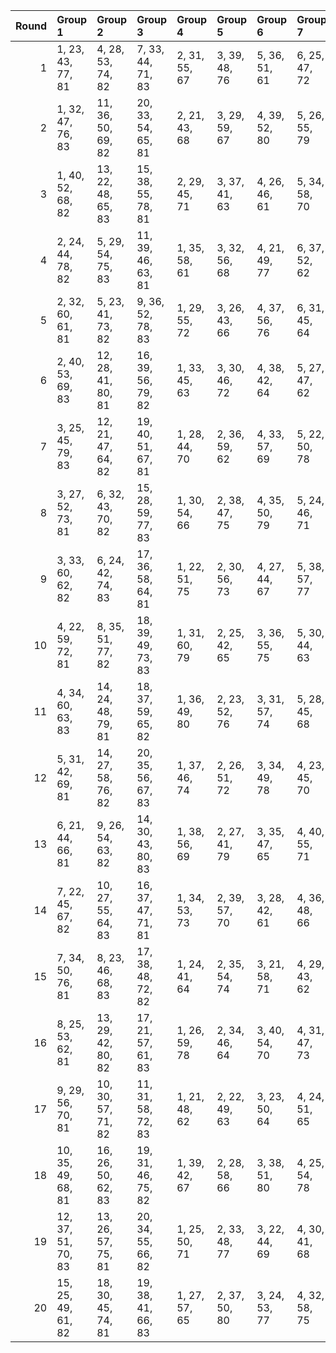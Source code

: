 |   Round | Group 1            | Group 2            | Group 3            | Group 4       | Group 5       | Group 6       | Group 7       | Group 8       | Group 9       | Group 10       | Group 11       | Group 12       | Group 13       | Group 14       | Group 15       | Group 16       | Group 17       | Group 18       | Group 19       | Group 20       |
|--------:|:-------------------|:-------------------|:-------------------|:--------------|:--------------|:--------------|:--------------|:--------------|:--------------|:---------------|:---------------|:---------------|:---------------|:---------------|:---------------|:---------------|:---------------|:---------------|:---------------|:---------------|
|       1 | 1, 23, 43, 77, 81  | 4, 28, 53, 74, 82  | 7, 33, 44, 71, 83  | 2, 31, 55, 67 | 3, 39, 48, 76 | 5, 36, 51, 61 | 6, 25, 47, 72 | 8, 24, 56, 80 | 9, 30, 59, 64 | 10, 38, 45, 62 | 11, 22, 60, 70 | 12, 35, 52, 75 | 13, 27, 46, 66 | 14, 32, 50, 63 | 15, 21, 54, 73 | 16, 29, 41, 78 | 17, 40, 49, 65 | 18, 26, 42, 68 | 19, 34, 57, 79 | 20, 37, 58, 69 |
|       2 | 1, 32, 47, 76, 83  | 11, 36, 50, 69, 82 | 20, 33, 54, 65, 81 | 2, 21, 43, 68 | 3, 29, 59, 67 | 4, 39, 52, 80 | 5, 26, 55, 79 | 6, 34, 41, 77 | 7, 37, 60, 66 | 8, 31, 48, 71  | 9, 23, 42, 62  | 10, 28, 46, 78 | 12, 25, 56, 74 | 13, 40, 45, 61 | 14, 22, 57, 64 | 15, 30, 53, 75 | 16, 38, 58, 73 | 17, 27, 51, 63 | 18, 35, 44, 72 | 19, 24, 49, 70 |
|       3 | 1, 40, 52, 68, 82  | 13, 22, 48, 65, 83 | 15, 38, 55, 78, 81 | 2, 29, 45, 71 | 3, 37, 41, 63 | 4, 26, 46, 61 | 5, 34, 58, 70 | 6, 23, 51, 79 | 7, 31, 56, 77 | 8, 39, 54, 64  | 9, 28, 50, 75  | 10, 36, 47, 74 | 11, 27, 59, 80 | 12, 33, 43, 67 | 14, 25, 60, 73 | 16, 30, 49, 69 | 17, 35, 53, 66 | 18, 24, 57, 76 | 19, 32, 44, 62 | 20, 21, 42, 72 |
|       4 | 2, 24, 44, 78, 82  | 5, 29, 54, 75, 83  | 11, 39, 46, 63, 81 | 1, 35, 58, 61 | 3, 32, 56, 68 | 4, 21, 49, 77 | 6, 37, 52, 62 | 7, 26, 48, 73 | 8, 34, 45, 72 | 9, 25, 57, 80  | 10, 31, 41, 65 | 12, 23, 60, 71 | 13, 36, 53, 76 | 14, 28, 47, 67 | 15, 33, 51, 64 | 16, 22, 55, 74 | 17, 30, 42, 79 | 18, 40, 50, 66 | 19, 27, 43, 69 | 20, 38, 59, 70 |
|       5 | 2, 32, 60, 61, 81  | 5, 23, 41, 73, 82  | 9, 36, 52, 78, 83  | 1, 29, 55, 72 | 3, 26, 43, 66 | 4, 37, 56, 76 | 6, 31, 45, 64 | 7, 39, 51, 69 | 8, 40, 59, 75 | 10, 25, 48, 70 | 11, 33, 53, 68 | 12, 22, 46, 77 | 13, 30, 58, 67 | 14, 38, 44, 65 | 15, 27, 42, 71 | 16, 35, 57, 63 | 17, 24, 54, 62 | 18, 34, 47, 80 | 19, 21, 50, 74 | 20, 28, 49, 79 |
|       6 | 2, 40, 53, 69, 83  | 12, 28, 41, 80, 81 | 16, 39, 56, 79, 82 | 1, 33, 45, 63 | 3, 30, 46, 72 | 4, 38, 42, 64 | 5, 27, 47, 62 | 6, 35, 59, 71 | 7, 24, 52, 61 | 8, 32, 57, 78  | 9, 21, 55, 65  | 10, 29, 51, 76 | 11, 37, 48, 75 | 13, 34, 44, 68 | 14, 23, 49, 66 | 15, 26, 60, 74 | 17, 31, 50, 70 | 18, 36, 54, 67 | 19, 25, 58, 77 | 20, 22, 43, 73 |
|       7 | 3, 25, 45, 79, 83  | 12, 21, 47, 64, 82 | 19, 40, 51, 67, 81 | 1, 28, 44, 70 | 2, 36, 59, 62 | 4, 33, 57, 69 | 5, 22, 50, 78 | 6, 30, 55, 76 | 7, 38, 53, 63 | 8, 27, 49, 74  | 9, 35, 46, 73  | 10, 26, 58, 80 | 11, 32, 42, 66 | 13, 24, 60, 72 | 14, 37, 54, 77 | 15, 29, 48, 68 | 16, 34, 52, 65 | 17, 23, 56, 75 | 18, 31, 43, 61 | 20, 39, 41, 71 |
|       8 | 3, 27, 52, 73, 81  | 6, 32, 43, 70, 82  | 15, 28, 59, 77, 83 | 1, 30, 54, 66 | 2, 38, 47, 75 | 4, 35, 50, 79 | 5, 24, 46, 71 | 7, 23, 55, 80 | 8, 29, 58, 63 | 9, 37, 44, 61  | 10, 21, 60, 69 | 11, 34, 51, 74 | 12, 26, 45, 65 | 13, 31, 49, 62 | 14, 39, 53, 72 | 16, 40, 48, 64 | 17, 25, 41, 67 | 18, 33, 56, 78 | 19, 22, 42, 76 | 20, 36, 57, 68 |
|       9 | 3, 33, 60, 62, 82  | 6, 24, 42, 74, 83  | 17, 36, 58, 64, 81 | 1, 22, 51, 75 | 2, 30, 56, 73 | 4, 27, 44, 67 | 5, 38, 57, 77 | 7, 32, 46, 65 | 8, 21, 52, 70 | 9, 40, 41, 76  | 10, 37, 53, 79 | 11, 26, 49, 71 | 12, 34, 54, 69 | 13, 23, 47, 78 | 14, 31, 59, 68 | 15, 39, 45, 66 | 16, 28, 43, 72 | 18, 25, 55, 63 | 19, 35, 48, 80 | 20, 29, 50, 61 |
|      10 | 4, 22, 59, 72, 81  | 8, 35, 51, 77, 82  | 18, 39, 49, 73, 83 | 1, 31, 60, 79 | 2, 25, 42, 65 | 3, 36, 55, 75 | 5, 30, 44, 63 | 6, 38, 50, 68 | 7, 40, 58, 74 | 9, 24, 47, 69  | 10, 32, 52, 67 | 11, 21, 45, 76 | 12, 29, 57, 66 | 13, 37, 43, 64 | 14, 26, 41, 70 | 15, 34, 56, 62 | 16, 23, 53, 61 | 17, 33, 46, 80 | 19, 28, 54, 71 | 20, 27, 48, 78 |
|      11 | 4, 34, 60, 63, 83  | 14, 24, 48, 79, 81 | 18, 37, 59, 65, 82 | 1, 36, 49, 80 | 2, 23, 52, 76 | 3, 31, 57, 74 | 5, 28, 45, 68 | 6, 39, 58, 78 | 7, 25, 43, 75 | 8, 33, 47, 66  | 9, 22, 53, 71  | 10, 40, 42, 77 | 11, 38, 54, 61 | 12, 27, 50, 72 | 13, 35, 55, 70 | 15, 32, 41, 69 | 16, 21, 46, 67 | 17, 29, 44, 73 | 19, 26, 56, 64 | 20, 30, 51, 62 |
|      12 | 5, 31, 42, 69, 81  | 14, 27, 58, 76, 82 | 20, 35, 56, 67, 83 | 1, 37, 46, 74 | 2, 26, 51, 72 | 3, 34, 49, 78 | 4, 23, 45, 70 | 6, 22, 54, 80 | 7, 28, 57, 62 | 8, 36, 43, 79  | 9, 39, 60, 68  | 10, 33, 50, 73 | 11, 25, 44, 64 | 12, 30, 48, 61 | 13, 38, 52, 71 | 15, 40, 47, 63 | 16, 24, 59, 66 | 17, 32, 55, 77 | 18, 21, 41, 75 | 19, 29, 53, 65 |
|      13 | 6, 21, 44, 66, 81  | 9, 26, 54, 63, 82  | 14, 30, 43, 80, 83 | 1, 38, 56, 69 | 2, 27, 41, 79 | 3, 35, 47, 65 | 4, 40, 55, 71 | 5, 32, 48, 74 | 7, 29, 49, 64 | 8, 37, 42, 73  | 10, 34, 59, 61 | 11, 23, 57, 67 | 12, 31, 53, 78 | 13, 39, 50, 77 | 15, 36, 46, 70 | 16, 25, 51, 68 | 17, 28, 60, 76 | 18, 22, 58, 62 | 19, 33, 52, 72 | 20, 24, 45, 75 |
|      14 | 7, 22, 45, 67, 82  | 10, 27, 55, 64, 83 | 16, 37, 47, 71, 81 | 1, 34, 53, 73 | 2, 39, 57, 70 | 3, 28, 42, 61 | 4, 36, 48, 66 | 5, 40, 56, 72 | 6, 33, 49, 75 | 8, 30, 50, 65  | 9, 38, 43, 74  | 11, 35, 41, 62 | 12, 24, 58, 68 | 13, 32, 54, 79 | 14, 21, 51, 78 | 15, 31, 44, 80 | 17, 26, 52, 69 | 18, 29, 60, 77 | 19, 23, 59, 63 | 20, 25, 46, 76 |
|      15 | 7, 34, 50, 76, 81  | 8, 23, 46, 68, 83  | 17, 38, 48, 72, 82 | 1, 24, 41, 64 | 2, 35, 54, 74 | 3, 21, 58, 71 | 4, 29, 43, 62 | 5, 37, 49, 67 | 6, 40, 57, 73 | 9, 31, 51, 66  | 10, 39, 44, 75 | 11, 28, 56, 65 | 12, 36, 42, 63 | 13, 25, 59, 69 | 14, 33, 55, 61 | 15, 22, 52, 79 | 16, 32, 45, 80 | 18, 27, 53, 70 | 19, 30, 60, 78 | 20, 26, 47, 77 |
|      16 | 8, 25, 53, 62, 81  | 13, 29, 42, 80, 82 | 17, 21, 57, 61, 83 | 1, 26, 59, 78 | 2, 34, 46, 64 | 3, 40, 54, 70 | 4, 31, 47, 73 | 5, 39, 43, 65 | 6, 28, 48, 63 | 7, 36, 41, 72  | 9, 33, 58, 79  | 10, 22, 56, 66 | 11, 30, 52, 77 | 12, 38, 49, 76 | 14, 35, 45, 69 | 15, 24, 50, 67 | 16, 27, 60, 75 | 18, 32, 51, 71 | 19, 37, 55, 68 | 20, 23, 44, 74 |
|      17 | 9, 29, 56, 70, 81  | 10, 30, 57, 71, 82 | 11, 31, 58, 72, 83 | 1, 21, 48, 62 | 2, 22, 49, 63 | 3, 23, 50, 64 | 4, 24, 51, 65 | 5, 25, 52, 66 | 6, 26, 53, 67 | 7, 27, 54, 68  | 8, 28, 55, 69  | 12, 32, 59, 73 | 13, 33, 41, 74 | 14, 34, 42, 75 | 15, 35, 43, 76 | 16, 36, 44, 77 | 17, 37, 45, 78 | 18, 38, 46, 79 | 19, 39, 47, 61 | 20, 40, 60, 80 |
|      18 | 10, 35, 49, 68, 81 | 16, 26, 50, 62, 83 | 19, 31, 46, 75, 82 | 1, 39, 42, 67 | 2, 28, 58, 66 | 3, 38, 51, 80 | 4, 25, 54, 78 | 5, 33, 59, 76 | 6, 36, 60, 65 | 7, 30, 47, 70  | 8, 22, 41, 61  | 9, 27, 45, 77  | 11, 24, 55, 73 | 12, 40, 44, 79 | 13, 21, 56, 63 | 14, 29, 52, 74 | 15, 37, 57, 72 | 17, 34, 43, 71 | 18, 23, 48, 69 | 20, 32, 53, 64 |
|      19 | 12, 37, 51, 70, 83 | 13, 26, 57, 75, 81 | 20, 34, 55, 66, 82 | 1, 25, 50, 71 | 2, 33, 48, 77 | 3, 22, 44, 69 | 4, 30, 41, 68 | 5, 21, 53, 80 | 6, 27, 56, 61 | 7, 35, 42, 78  | 8, 38, 60, 67  | 9, 32, 49, 72  | 10, 24, 43, 63 | 11, 29, 47, 79 | 14, 40, 46, 62 | 15, 23, 58, 65 | 16, 31, 54, 76 | 17, 39, 59, 74 | 18, 28, 52, 64 | 19, 36, 45, 73 |
|      20 | 15, 25, 49, 61, 82 | 18, 30, 45, 74, 81 | 19, 38, 41, 66, 83 | 1, 27, 57, 65 | 2, 37, 50, 80 | 3, 24, 53, 77 | 4, 32, 58, 75 | 5, 35, 60, 64 | 6, 29, 46, 69 | 7, 21, 59, 79  | 8, 26, 44, 76  | 9, 34, 48, 67  | 10, 23, 54, 72 | 11, 40, 43, 78 | 12, 39, 55, 62 | 13, 28, 51, 73 | 14, 36, 56, 71 | 16, 33, 42, 70 | 17, 22, 47, 68 | 20, 31, 52, 63 |